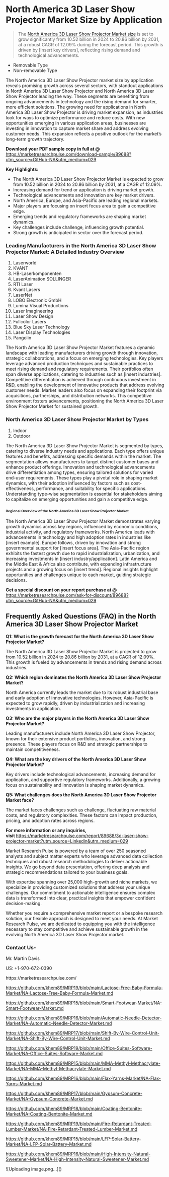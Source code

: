 <h1>North America 3D Laser Show Projector Market&nbsp;Size by Application</h1><blockquote><p>The <a href="https://marketresearchpulse.com/download-sample/89688?utm_source=GitHub-NA&amp;utm_medium=029">North America 3D Laser Show Projector Market size</a> is set to grow significantly from 10.52 billion in 2024 to 20.86 billion by 2031, at a robust CAGR of 12.09% during the forecast period. This growth is driven by [insert key drivers], reflecting rising demand and technological advancements.</p></blockquote><ul><li>Removable Type<li> Non-removable Type</li></ul><p>The North America 3D Laser Show Projector market size by application reveals promising growth across several sectors, with standout applications in North America 3D Laser Show Projector and North America 3D Laser Show Projector leading the way. These segments are benefiting from ongoing advancements in technology and the rising demand for smarter, more efficient solutions. The growing need for applications in North America 3D Laser Show Projector is driving market expansion, as industries look for ways to optimize performance and reduce costs. With new opportunities emerging in various application areas, businesses are investing in innovation to capture market share and address evolving customer needs. This expansion reflects a positive outlook for the market’s long-term growth trajectory.</p><p><strong>Download your PDF sample copy in full at @ </strong><a href="https://marketresearchpulse.com/download-sample/89688?utm_source=GitHub-NA&amp;utm_medium=029">https://marketresearchpulse.com/download-sample/89688?utm_source=GitHub-NA&amp;utm_medium=029</a></p><p><strong>Key Highlights: </strong></p><ul><li>The North America 3D Laser Show Projector Market is expected to grow from 10.52 billion in 2024 to 20.86 billion by 2031, at a CAGR of 12.09%.</li><li>Increasing demand for trend or application is driving market growth.</li><li>Technological advancements and innovation are key market drivers.</li><li>North America, Europe, and Asia-Pacific are leading regional markets.</li><li>Major players are focusing on insert focus area to gain a competitive edge.</li><li>Emerging trends and regulatory frameworks are shaping market dynamics.</li><li>Key challenges include challenge, influencing growth potential.</li><li>Strong growth is anticipated in sector over the forecast period.</li></ul><h3>Leading Manufacturers in the North America 3D Laser Show Projector Market: A Detailed Industry Overview</h3><ol><li>Laserworld</li><li>KVANT</li><li>HB-Laserkomponenten</li><li>LaserAnimation SOLLINGER</li><li>RTI Laser</li><li>Kvant Lasers</li><li>LaserNet</li><li>LOBO Electronic GmbH</li><li>Lumina Visual Productions</li><li>Laser Imagineering</li><li>Laser Show Design</li><li>Fullcolor Lasers</li><li>Blue Sky Laser Technology</li><li>Laser Display Technologies</li><li>Pangolin</li></ol><div class="flex max-w-full flex-col flex-grow"><div class="min-h-8 text-message flex w-full flex-col items-end gap-2 whitespace-normal break-words [.text-message+&amp;]:mt-5" dir="auto" data-message-author-role="assistant" data-message-id="fd8432e4-4910-450d-b182-61b7bfb0a01f" data-message-model-slug="gpt-4o"><div class="flex w-full flex-col gap-1 empty:hidden first:pt-[3px]"><div class="markdown prose w-full break-words dark:prose-invert light"><p>The North America 3D Laser Show Projector Market features a dynamic landscape with leading manufacturers driving growth through innovation, strategic collaborations, and a focus on emerging technologies. Key players leverage advanced production techniques and sustainable practices to meet rising demand and regulatory requirements. Their portfolios often span diverse applications, catering to industries such as [insert industries]. Competitive differentiation is achieved through continuous investment in R&amp;D, enabling the development of innovative products that address evolving customer needs. Market leaders also focus on expanding their footprint via acquisitions, partnerships, and distribution networks. This competitive environment fosters advancements, positioning the North America 3D Laser Show Projector Market for sustained growth.</p></div></div></div></div><h3>North America 3D Laser Show Projector Market by Types</h3><ol><li>Indoor<li> Outdoor</li></ol><div class="flex max-w-full flex-col flex-grow"><div class="min-h-8 text-message flex w-full flex-col items-end gap-2 whitespace-normal break-words [.text-message+&amp;]:mt-5" dir="auto" data-message-author-role="assistant" data-message-id="084470be-0bb7-4664-bddf-5156b4f41249" data-message-model-slug="gpt-4o-mini"><div class="flex w-full flex-col gap-1 empty:hidden first:pt-[3px]"><div class="markdown prose w-full break-words dark:prose-invert light"><p>The North America 3D Laser Show Projector Market is segmented by types, catering to diverse industry needs and applications. Each type offers unique features and benefits, addressing specific demands within the market. The segmentation allows manufacturers to target distinct customer bases and enhance product offerings. Innovation and technological advancements drive differentiation among types, ensuring tailored solutions for varied end-user requirements. These types play a pivotal role in shaping market dynamics, with their adoption influenced by factors such as cost-effectiveness, performance, and suitability for specific applications. Understanding type-wise segmentation is essential for stakeholders aiming to capitalize on emerging opportunities and gain a competitive edge.</p></div></div></div></div><h3><span style="font-size: 11px;">Regional Overview of the North America 3D Laser Show Projector Market</span></h3><div class="flex max-w-full flex-col flex-grow"><div class="min-h-8 text-message flex w-full flex-col items-end gap-2 whitespace-normal break-words [.text-message+&amp;]:mt-5" dir="auto" data-message-author-role="assistant" data-message-id="e9038762-ce64-4e30-91c9-9bd413514231" data-message-model-slug="gpt-4o-mini"><div class="flex w-full flex-col gap-1 empty:hidden first:pt-[3px]"><div class="markdown prose w-full break-words dark:prose-invert light"><p>The North America 3D Laser Show Projector Market demonstrates varying growth dynamics across key regions, influenced by economic conditions, industrial activity, and regulatory frameworks. North America leads with advancements in technology and high adoption rates in industries like [insert example]. Europe follows, driven by innovation and strong governmental support for [insert focus area]. The Asia-Pacific region exhibits the fastest growth due to rapid industrialization, urbanization, and increasing investments in [insert industry/application]. Latin America and the Middle East &amp; Africa also contribute, with expanding infrastructure projects and a growing focus on [insert trend]. Regional insights highlight opportunities and challenges unique to each market, guiding strategic decisions.</p></div></div></div></div><p><strong>Get a special discount on your report purchase at @ </strong><a href="https://marketresearchpulse.com/ask-for-discount/89688?utm_source=GitHub-NA&amp;utm_medium=029">https://marketresearchpulse.com/ask-for-discount/89688?utm_source=GitHub-NA&amp;utm_medium=029</a></p><h2>Frequently Asked Questions (FAQ) in the North America 3D Laser Show Projector Market</h2><p><strong>Q1: What is the growth forecast for the North America 3D Laser Show Projector Market?</strong></p><p>The North America 3D Laser Show Projector Market is projected to grow from 10.52 billion in 2024 to 20.86 billion by 2031, at a CAGR of 12.09%. This growth is fueled by advancements in trends and rising demand across industries.</p><p><strong>Q2: Which region dominates the North America 3D Laser Show Projector Market?</strong></p><p>North America currently leads the market due to its robust industrial base and early adoption of innovative technologies. However, Asia-Pacific is expected to grow rapidly, driven by industrialization and increasing investments in application.</p><p><strong>Q3: Who are the major players in the North America 3D Laser Show Projector Market?</strong></p><p>Leading manufacturers include North America 3D Laser Show Projector, known for their extensive product portfolios, innovation, and strong presence. These players focus on R&amp;D and strategic partnerships to maintain competitiveness.</p><p><strong>Q4: What are the key drivers of the North America 3D Laser Show Projector Market?</strong></p><p>Key drivers include technological advancements, increasing demand for application, and supportive regulatory frameworks. Additionally, a growing focus on sustainability and innovation is shaping market dynamics.</p><p><strong>Q5: What challenges does the North America 3D Laser Show Projector Market face?</strong></p><p>The market faces challenges such as challenge, fluctuating raw material costs, and regulatory complexities. These factors can impact production, pricing, and adoption rates across regions.</p><p><strong>For more information or any inquiries, visit&nbsp;</strong><a href="https://marketresearchpulse.com/report/89688/3d-laser-show-projector-market?utm_source=Linkedin&utm_medium=029">https://marketresearchpulse.com/report/89688/3d-laser-show-projector-market?utm_source=Linkedin&utm_medium=029</a></p><p>Market Research Pulse is powered by a team of over 250 seasoned analysts and subject matter experts who leverage advanced data collection techniques and robust research methodologies to deliver actionable insights. We go beyond data presentation, offering deep analysis and strategic recommendations tailored to your business goals.</p><p>With expertise spanning over 25,000 high-growth and niche markets, we specialize in providing customized solutions that address your unique challenges. Our commitment to actionable intelligence ensures complex data is transformed into clear, practical insights that empower confident decision-making.</p><p>Whether you require a comprehensive market report or a bespoke research solution, our flexible approach is designed to meet your needs. At Market Research Pulse, we are dedicated to equipping you with the intelligence necessary to stay competitive and achieve sustainable growth in the evolving North America 3D Laser Show Projector market.</p><h3><strong>Contact Us-</strong></h3><p>Mr. Martin Davis</p><p>US: +1-970-672-0390</p><p>https://marketresearchpulse.com/</p><p><a href="https://github.com/khem89/MRP19/blob/main/Lactose-Free-Baby-Formula-Market/NA-Lactose-Free-Baby-Formula-Market.md">https://github.com/khem89/MRP19/blob/main/Lactose-Free-Baby-Formula-Market/NA-Lactose-Free-Baby-Formula-Market.md</a></p><p><a href="https://github.com/khem89/MRP15/blob/main/Smart-Footwear-Market/NA-Smart-Footwear-Market.md">https://github.com/khem89/MRP15/blob/main/Smart-Footwear-Market/NA-Smart-Footwear-Market.md</a></p><p><a href="https://github.com/khem89/MRP16/blob/main/Automatic-Needle-Detector-Market/NA-Automatic-Needle-Detector-Market.md">https://github.com/khem89/MRP16/blob/main/Automatic-Needle-Detector-Market/NA-Automatic-Needle-Detector-Market.md</a></p><p><a href="https://github.com/khem89/MRP17/blob/main/Shift-By-Wire-Control-Unit-Market/NA-Shift-By-Wire-Control-Unit-Market.md">https://github.com/khem89/MRP17/blob/main/Shift-By-Wire-Control-Unit-Market/NA-Shift-By-Wire-Control-Unit-Market.md</a></p><p><a href="https://github.com/khem89/MRP19/blob/main/Office-Suites-Software-Market/NA-Office-Suites-Software-Market.md">https://github.com/khem89/MRP19/blob/main/Office-Suites-Software-Market/NA-Office-Suites-Software-Market.md</a></p><p><a href="https://github.com/khem89/MRP15/blob/main/MMA-Methyl-Methacrylate-Market/NA-MMA-Methyl-Methacrylate-Market.md">https://github.com/khem89/MRP15/blob/main/MMA-Methyl-Methacrylate-Market/NA-MMA-Methyl-Methacrylate-Market.md</a></p><p><a href="https://github.com/khem89/MRP16/blob/main/Flax-Yarns-Market/NA-Flax-Yarns-Market.md">https://github.com/khem89/MRP16/blob/main/Flax-Yarns-Market/NA-Flax-Yarns-Market.md</a></p><p><a href="https://github.com/khem89/MRP17/blob/main/Gypsum-Concrete-Market/NA-Gypsum-Concrete-Market.md">https://github.com/khem89/MRP17/blob/main/Gypsum-Concrete-Market/NA-Gypsum-Concrete-Market.md</a></p><p><a href="https://github.com/khem89/MRP18/blob/main/Coating-Bentonite-Market/NA-Coating-Bentonite-Market.md">https://github.com/khem89/MRP18/blob/main/Coating-Bentonite-Market/NA-Coating-Bentonite-Market.md</a></p><p><a href="https://github.com/khem89/MRP19/blob/main/Fire-Retardant-Treated-Lumber-Market/NA-Fire-Retardant-Treated-Lumber-Market.md">https://github.com/khem89/MRP19/blob/main/Fire-Retardant-Treated-Lumber-Market/NA-Fire-Retardant-Treated-Lumber-Market.md</a></p><p><a href="https://github.com/khem89/MRP15/blob/main/LFP-Solar-Battery-Market/NA-LFP-Solar-Battery-Market.md">https://github.com/khem89/MRP15/blob/main/LFP-Solar-Battery-Market/NA-LFP-Solar-Battery-Market.md</a></p><p><a href="https://github.com/khem89/MRP16/blob/main/High-Intensity-Natural-Sweetener-Market/NA-High-Intensity-Natural-Sweetener-Market.md">https://github.com/khem89/MRP16/blob/main/High-Intensity-Natural-Sweetener-Market/NA-High-Intensity-Natural-Sweetener-Market.md</a></p>
![Uploading image.png…]()
